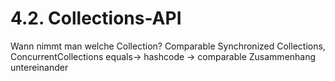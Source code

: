 # 4.2. Collections-API
Wann nimmt man welche Collection?
Comparable
Synchronized Collections, ConcurrentCollections
equals-> hashcode -> comparable Zusammenhang untereinander
